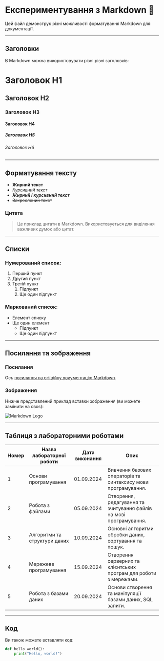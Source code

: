 # Експериментування з Markdown 🚀

Цей файл демонструє різні можливості форматування Markdown для документації.

---

## Заголовки

В Markdown можна використовувати різні рівні заголовків:

# Заголовок H1
## Заголовок H2
### Заголовок H3
#### Заголовок H4
##### Заголовок H5
###### Заголовок H6

---

## Форматування тексту

- **Жирний текст**
- *Курсивний текст*
- ***Жирний і курсивний текст***
- ~~Закреслений текст~~

### Цитата

> Це приклад цитати в Markdown. Використовується для виділення важливих думок або цитат.

---

## Списки

### Нумерований список:

1. Перший пункт
2. Другий пункт
3. Третій пункт
   1. Підпункт
   2. Ще один підпункт

### Маркований список:

- Елемент списку
- Ще один елемент
  - Підпункт
  - Ще один підпункт

---

## Посилання та зображення

### Посилання

Ось [посилання на офіційну документацію Markdown](https://www.markdownguide.org).

### Зображення

Нижче представлений приклад вставки зображення (ви можете замінити на своє):

![Markdown Logo](https://markdown-here.com/img/icon256.png)

---

## Таблиця з лабораторними роботами

| Номер | Назва лабораторної роботи          | Дата виконання | Опис                                                                 |
|-------|------------------------------------|----------------|----------------------------------------------------------------------|
| 1     | Основи програмування               | 01.09.2024     | Вивчення базових операторів та синтаксису мови програмування.         |
| 2     | Робота з файлами                   | 05.09.2024     | Створення, редагування та зчитування файлів на мові програмування.    |
| 3     | Алгоритми та структури даних       | 10.09.2024     | Основні алгоритми обробки даних, сортування та пошук.                 |
| 4     | Мережеве програмування             | 15.09.2024     | Створення серверних та клієнтських програм для роботи з мережами.     |
| 5     | Робота з базами даних              | 20.09.2024     | Основи створення та маніпуляції базами даних, SQL запити.             |

---

## Код

Ви також можете вставляти код:

```python
def hello_world():
    print("Hello, world!")
